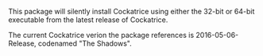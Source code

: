 This package will silently install Cockatrice using either the 32-bit or 64-bit executable from the latest release of Cockatrice.

The current Cockatrice verion the package references is 2016-05-06-Release, codenamed "The Shadows".
